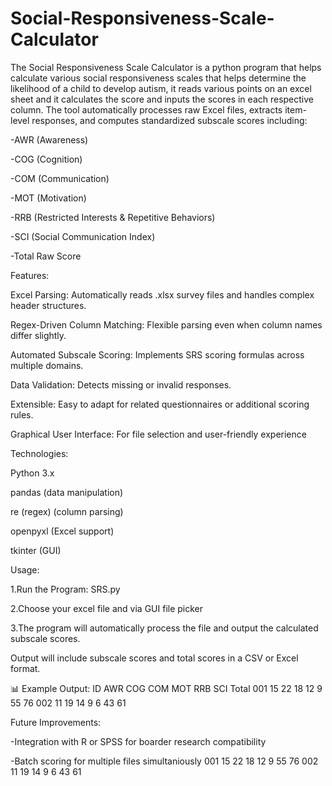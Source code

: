 # Social-Responsiveness-Scale-Calculator
The Social Responsiveness Scale Calculator is a python program that helps calculate various social responsiveness scales that helps determine the likelihood of a child to develop autism, it reads various points on an excel sheet and it calculates the score and inputs the scores in each respective column.
The tool automatically processes raw Excel files, extracts item-level responses, and computes standardized subscale scores including:

-AWR (Awareness)

-COG (Cognition)

-COM (Communication)

-MOT (Motivation)

-RRB (Restricted Interests & Repetitive Behaviors)

-SCI (Social Communication Index)

-Total Raw Score

Features:

Excel Parsing: Automatically reads .xlsx survey files and handles complex header structures.

Regex-Driven Column Matching: Flexible parsing even when column names differ slightly.

Automated Subscale Scoring: Implements SRS scoring formulas across multiple domains.

Data Validation: Detects missing or invalid responses.

Extensible: Easy to adapt for related questionnaires or additional scoring rules.

Graphical User Interface: For file selection and user-friendly experience

Technologies:

Python 3.x

pandas (data manipulation)

re (regex) (column parsing)

openpyxl (Excel support)

tkinter (GUI)

Usage:

1.Run the Program:
SRS.py

2.Choose your excel file and via GUI file picker 

3.The program will automatically process the file and output the calculated subscale scores.

Output will include subscale scores and total scores in a CSV or Excel format.

📊 Example Output:
ID	AWR	COG	COM	MOT	RRB	SCI	Total
001	15	22	18	12	9	55	76
002	11	19	14	9	6	43	61

Future Improvements:

-Integration with R or SPSS for boarder research compatibility

-Batch scoring for multiple files simultaniously
001	15	22	18	12	9	55	76
002	11	19	14	9	6	43	61
